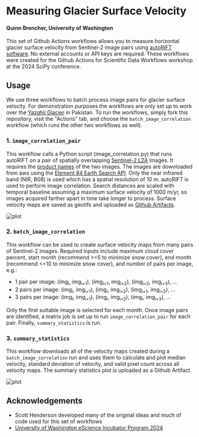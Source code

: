 # Measuring Glacier Surface Velocity
#### Quinn Brencher, University of Washington

This set of Github Actions workflows allows you to measure horizontal glacier surface velocity from Sentinel-2 image pairs using [autoRIFT software](https://github.com/nasa-jpl/autoRIFT). No external accounts or API keys are required. These workflows were created for the Github Actions for Scientific Data Workflows workshop at the 2024 SciPy conference. 

## Usage
We use three workflows to batch process image pairs for glacier surface velocity. For demonstration purposes the workflows are only set up to work over the [Yazghil Glacier](https://earth.google.com/earth/d/1myewNJrDEM0tW1_xdpWCYaRCGDcOBwiy?usp=drive_link) in Pakistan. To run the workflows, simply fork this repository, visit the "Actions" tab, and choose the `batch_image_correlation` workflow (which runs the other two workflows as well). 

### 1. `image_correlation_pair`
This workflow calls a Python script (image_correlation.py) that runs autoRIFT on a pair of spatially overlapping [Sentinel-2 L2A](https://docs.sentinel-hub.com/api/latest/data/sentinel-2-l2a/) images. It requires the [product names](https://sentiwiki.copernicus.eu/web/s2-products) of the two images. The images are downloaded from aws using the [Element 84 Earth Search API](https://element84.com/earth-search/). Only the near infrared band (NIR, B08) is used which has a spatial resolution of 10 m. autoRIFT is used to perform image correlation. Search distances are scaled with temporal baseline assuming a maximum surface velocity of 1000 m/yr, so images acquired farther apart in time take longer to process. Surface velocity maps are saved as geotifs and uploaded as [Github Artifacts](https://docs.github.com/en/actions/using-workflows/storing-workflow-data-as-artifacts). 

![plot](./images/input_images.png)

### 2. `batch_image_correlation`
This workflow can be used to create surface velocity maps from many pairs of Sentinel-2 images. Required inputs include maximum cloud cover percent, start month (recommend >=5 to minimize snow cover), end month (recommend <=10 to minimize snow cover), and number of pairs per image, e.g.:
- 1 pair per image: (img<sub>i</sub>, img<sub>i+1</sub>), (img<sub>i+1</sub>, img<sub>i+2</sub>), (img<sub>i+2</sub>, img<sub>i+3</sub>), ...
- 2 pairs per image: (img<sub>i</sub>, img<sub>i+1</sub>), (img<sub>i</sub>, img<sub>i+2</sub>), (img<sub>i+1</sub>, img<sub>i+2</sub>), ...
- 3 pairs per image: (img<sub>i</sub>, img<sub>i+1</sub>), (img<sub>i</sub>, img<sub>i+2</sub>), (img<sub>i</sub>, img<sub>i+3</sub>), ...

Only the first suitable image is selected for each month. Once image pairs are identified, a matrix job is set up to run `image_correlation_pair` for each pair. Finally, `summary_statistics` is run. 

### 3. `summary_statistics`
This workflow downloads all of the velocity maps created during a `batch_image_correlation` run and uses them to calculate and plot median velocity, standard deviation of velocity, and valid pixel count across all velocity maps. The summary statistics plot is uploaded as a Github Artifact.  

![plot](./images/velocity_summary_statistics.png)


## Acknowledgements
- Scott Henderson developed many of the original ideas and much of code used for this set of workflows
- [University of Washington eScience Incubator Program 2024](https://escience.washington.edu/incubator-24-glacial-lakes/)
